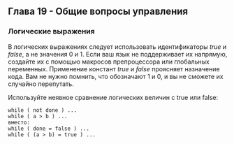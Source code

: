 ## Глава 19 - Общие вопросы управления
### Логические выражения
В логических выражениях следует использовать идентификаторы _true_ и _false_, а не значения 0 и 1. Если ваш язык не поддерживает их напрямую, создайте их с помощью макросов препроцессора или глобальных переменных. Применение констант _true_ и _false_ проясняет назначение кода. Вам не нужно помнить, что обозначают 1 и 0, и вы не сможете их случайно перепутать.

Используйте неявное сравнение логических величин с true или false:

```
while ( not done ) ...
while ( a > b ) ...
вместо:
while ( done = false ) ...
while ( (a > b) = true ) ...
```


